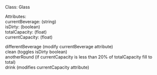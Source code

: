 Class: Glass  

Attributes:  
currentBeverage: (string)  
isDirty: (boolean)  
totalCapacity: (float)  
currentCapacity: (float)  

differentBeverage (modify currentBeverage attribute)  
clean (toggles isDirty boolean)  
anotherRound (if currentCapacity is less than 20% of totalCapacity fill to total)  
drink (modifies currentCapacity attribute)  
